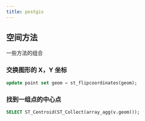 ```yaml
---
title: postgis
---
```

## 空间方法

一些方法的组合

### 交换图形的 X，Y 坐标
```sql 'postgis.sql'
update point set geom = st_flipcoordinates(geom);
```

###  找到一组点的中心点

```sql get-centeroid.sql
SELECT ST_Centroid(ST_Collect(array_agg(v.geom)));
```


